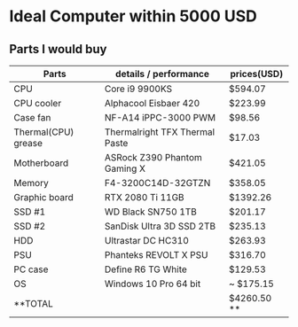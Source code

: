 # Ideal Computer within 5000 USD #
## Parts I would buy ##

| Parts | details / performance | prices(USD) |
|-------|-----------------------|--------|
| CPU | Core i9 9900KS | $594.07 |
| CPU cooler | Alphacool Eisbaer 420 | $223.99 |
| Case fan | NF-A14 iPPC-3000 PWM | $98.56 |
| Thermal(CPU) grease | Thermalright TFX Thermal Paste | $17.03 |
| Motherboard | ASRock Z390 Phantom Gaming X | $421.05 |
| Memory | F4-3200C14D-32GTZN | $358.05 |
| Graphic board | RTX 2080 Ti 11GB | $1392.26 |
| SSD #1 | WD Black SN750 1TB | $201.17 |
| SSD #2 | SanDisk Ultra 3D SSD 2TB | $235.13 |
| HDD | Ultrastar DC HC310 | $263.93 |
| PSU | Phanteks REVOLT X PSU | $316.70 |
| PC case | Define R6 TG White | $129.53 |
| OS | Windows 10 Pro 64 bit | ~ $175.15 |
| **TOTAL      |                | $4260.50 **|

